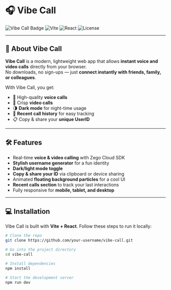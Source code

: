 # 🎧 Vibe Call

![Vibe Call Badge](https://img.shields.io/badge/Realtime%20Calls-Revolution-blue)
![Vite](https://img.shields.io/badge/Built%20With-Vite-yellow)
![React](https://img.shields.io/badge/Frontend-React-blue)
![License](https://img.shields.io/badge/License-MIT-green)

---

## 🚀 About Vibe Call
**Vibe Call** is a modern, lightweight web app that allows **instant voice and video calls** directly from your browser.  
No downloads, no sign-ups — just **connect instantly with friends, family, or colleagues**.  

With Vibe Call, you get:  
- 🎤 High-quality **voice calls**  
- 🎥 Crisp **video calls**  
- 🌗 **Dark mode** for night-time usage  
- 📝 **Recent call history** for easy tracking  
- 📋 Copy & share your **unique UserID**  

---

## 🛠️ Features
- Real-time **voice & video calling** with Zego Cloud SDK  
- **Stylish username generator** for a fun identity  
- **Dark/light mode toggle**  
- **Copy & share your ID** via clipboard or device sharing  
- Animated **floating background particles** for a cool UI  
- **Recent calls section** to track your last interactions  
- Fully responsive for **mobile, tablet, and desktop**  

---

## 💻 Installation

Vibe Call is built with **Vite + React**. Follow these steps to run it locally:

```bash
# Clone the repo
git clone https://github.com/your-username/vibe-call.git

# Go into the project directory
cd vibe-call

# Install dependencies
npm install

# Start the development server
npm run dev




